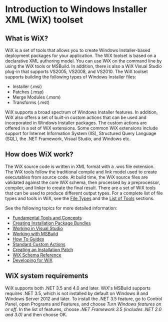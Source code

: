 # Introduction to Windows Installer XML (WiX) toolset

## What is WiX?

WiX is a set of tools that allows you to create Windows Installer-based 
deployment packages for your application. The WiX toolset is based on a 
declarative XML authoring model. You can use WiX on the command line by using the WiX tools 
or MSBuild. In addition, there is also a WiX Visual Studio plug-in that supports 
VS2005, VS2008, and VS2010. The WiX toolset supports building the following types of 
Windows Installer files:

* Installer (.msi)
* Patches (.msp)
* Merge Modules (.msm)
* Transforms (.mst)

WiX supports a broad spectrum of Windows Installer features. In addition, WiX 
also offers a set of built-in custom actions that can be used and incorporated 
in Windows Installer packages. The custom actions are offered in a set of WiX 
extensions. Some common WiX extensions include support for Internet Information 
System (IIS), Structured Query Language (SQL), the .NET Framework, Visual 
Studio, and Windows etc.

## How does WiX work?

The WiX source code is written in XML format with a .wxs file extension. 
The WiX tools follow the traditional compile and link model used to create 
executables from source code. At build time, the WiX source files are validated 
against the core WiX schema, then processed by a preprocessor, compiler, and 
linker to create the final result. There are a set of WiX tools that can be used 
to produce different output types.
For a complete list of file types and tools in WiX, see the [File Types](others/wix3/overview/files.html.md)
and the
[List of Tools](others/wix3/overview/alltools.html.md) sections.

See the following topics for more detailed information:

* [Fundamental Tools and Concepts](others/wix3/overview/index.html.md)
* [Creating Installation Package Bundles](others/wix3/bundle/index.html.md)
* [Working in Visual Studio](others/wix3/votive/index.html.md)
* [Working with MSBuild](others/wix3/msbuild/index.html.md)
* [How To Guides](others/wix3/howtos/index.html.md)
* [Standard Custom Actions](others/wix3/customactions/index.html.md)
* [Creating an Installation Patch](others/wix3/patching/index.html.md)
* [WiX Schema Reference](others/wix3/xsd/index.html.md)
* [Developing for WiX](others/wix3/wixdev/index.html.md)

## WiX system requirements

WiX supports both .NET 3.5 and 4.0 and later. WiX's MSBuild supports requires .NET 3.5,
which is not installed by default on Windows 8 and Windows Server 2012 and later. To
install the .NET 3.5 feature, go to Control Panel, open Programs and Features, and 
choose *Turn Windows features on or off*. In the list of features, choose *.NET 
Framework 3.5 (includes .NET 2.0 and 3.0)* and then choose OK.
